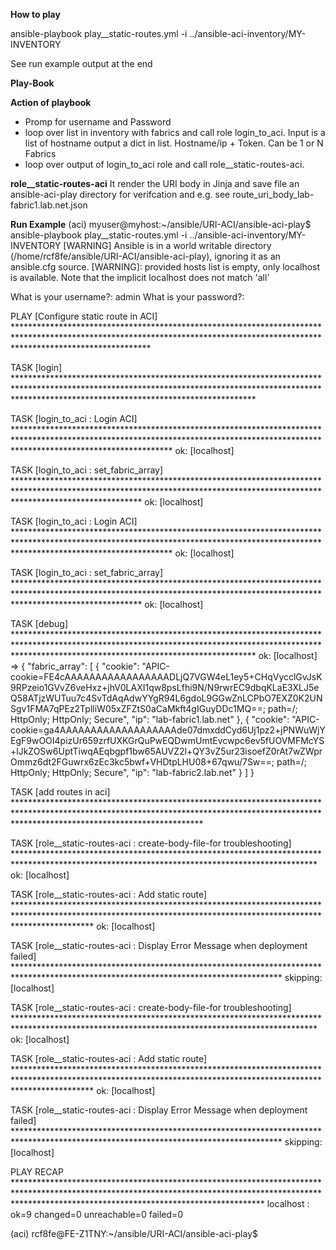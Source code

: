 **How to play**

ansible-playbook play__static-routes.yml -i ../ansible-aci-inventory/MY-INVENTORY

See run example output at the end

**Play-Book**

**Action of playbook**
- Promp for username and Password
- loop over list in inventory with fabrics and call role login_to_aci. Input is a list of hostname output a dict in list. Hostname/ip + Token. Can be 1 or N Fabrics
- loop over output of login_to_aci role and call role__static-routes-aci. 


**role__static-routes-aci**
It render the URI body in Jinja and save file an ansible-aci-play directory for verifcation and 
e.g. see route_uri_body_lab-fabric1.lab.net.json



**Run Example**
(aci) myuser@myhost:~/ansible/URI-ACI/ansible-aci-play$ ansible-playbook play__static-routes.yml -i ../ansible-aci-inventory/MY-INVENTORY
 [WARNING] Ansible is in a world writable directory (/home/rcf8fe/ansible/URI-ACI/ansible-aci-play), ignoring it as an ansible.cfg source.
 [WARNING]: provided hosts list is empty, only localhost is available. Note that the implicit localhost does not match 'all'

What is your username?: admin
What is your password?:

PLAY [Configure static route in ACI] ******************************************************************************************************************************************************************************

TASK [login] ******************************************************************************************************************************************************************************************************

TASK [login_to_aci : Login ACI] ***********************************************************************************************************************************************************************************
ok: [localhost]

TASK [login_to_aci : set_fabric_array] ****************************************************************************************************************************************************************************
ok: [localhost]

TASK [login_to_aci : Login ACI] ***********************************************************************************************************************************************************************************
ok: [localhost]

TASK [login_to_aci : set_fabric_array] ****************************************************************************************************************************************************************************
ok: [localhost]

TASK [debug] ******************************************************************************************************************************************************************************************************
ok: [localhost] => {
    "fabric_array": [
        {
            "cookie": "APIC-cookie=FE4cAAAAAAAAAAAAAAAAADLjQ7VGW4eL1ey5+CHqVycclGvJsK9RPzeio1GVvZ6veHxz+jhV0LAXI1qw8psLfhi9N/N9rwrEC9dbqKLaE3XLJ5eQ58ATjzWUTuu7c4SvTdAqAdwYYgR94L6gdoL9GGwZnLCPbO7EXZ0K2UNSgv1FMA7qPEz2TplliW05xZFZtS0aCaMkft4gIGuyDDc1MQ==; path=/; HttpOnly; HttpOnly; Secure",
            "ip": "lab-fabric1.lab.net"
        },
        {
            "cookie": "APIC-cookie=ga4AAAAAAAAAAAAAAAAAAAde07dmxddCyd6Uj1pz2+jPNWuWjYEgF9wOOI4pizUr659zrfUXKGrQuPwEQDwmUmtEvcwpc6ev5fUOVMFMcYS+lJkZOSw6UptTiwqAEqbgpf1bw65AUVZ2l+QY3vZ5ur23isoefZ0rAt7wZWprOmmz6dt2FGuwrx6zEc3kc5bwf+VHDtpLHU08+67qwu/7Sw==; path=/; HttpOnly; HttpOnly; Secure",
            "ip": "lab-fabric2.lab.net"
        }
    ]
}

TASK [add routes in aci] ******************************************************************************************************************************************************************************************

TASK [role__static-routes-aci : create-body-file-for troubleshooting] *********************************************************************************************************************************************
ok: [localhost]

TASK [role__static-routes-aci : Add static route] *****************************************************************************************************************************************************************
ok: [localhost]

TASK [role__static-routes-aci : Display Error Message when deployment failed] *************************************************************************************************************************************
skipping: [localhost]

TASK [role__static-routes-aci : create-body-file-for troubleshooting] *********************************************************************************************************************************************
ok: [localhost]

TASK [role__static-routes-aci : Add static route] *****************************************************************************************************************************************************************
ok: [localhost]

TASK [role__static-routes-aci : Display Error Message when deployment failed] *************************************************************************************************************************************
skipping: [localhost]

PLAY RECAP ********************************************************************************************************************************************************************************************************
localhost                  : ok=9    changed=0    unreachable=0    failed=0

(aci) rcf8fe@FE-Z1TNY:~/ansible/URI-ACI/ansible-aci-play$